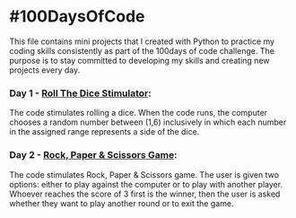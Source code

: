 # #100DaysOfCode
This file contains mini projects that I created with Python to practice my coding skills consistently as part of the 100days of code challenge. The purpose is to stay committed to developing my skills and creating new projects every day.

### Day 1 - [Roll The Dice Stimulator](RollDice.py):
The code stimulates rolling a dice. When the code runs, the computer chooses a random number between (1,6) inclusively in which each number in the assigned range represents a side of the dice.

### Day 2 - [Rock, Paper & Scissors Game](RockPaperScissors.py):
The code stimulates Rock, Paper & Scissors game. The user is given two options: either to play against the computer or to play with another player. Whoever reaches the score of 3 first is the winner, then the user is asked whether they want to play another round or to exit the game.
